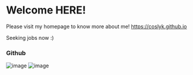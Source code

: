 # Welcome HERE!

Please visit my homepage to know more about me!
https://coslyk.github.io

Seeking jobs now :)

### Github
![image](https://github-readme-stats.vercel.app/api?username=coslyk&hide_border=true)
![image](https://github-readme-stats.vercel.app/api/top-langs/?username=coslyk&layout=compact&hide=jupyter%20notebook&hide_border=true&&langs_count=8)
